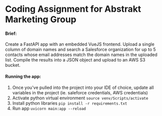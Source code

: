 # Coding Assignment for Abstrakt Marketing Group

#### Brief:
Create a FastAPI app with an embedded VueJS frontend. Upload a single column of domain names and search a Salesforce organization for up to 5 contacts whose email addresses match the domain names in the uploaded list. Compile the results into a JSON object and upload to an AWS S3 bucket.

#### Running the app:
1. Once you've pulled into the project into your IDE of choice, update all variables in the project (ie. saleforce credentials, AWS credentials)
2. Activate python virtual environment
`source venv/Scripts/activate` 
3. Install python libraries
`pip install -r requirements.txt`
4. Run app
`uvicorn main:app --reload`